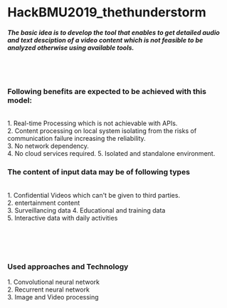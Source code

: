 # HackBMU2019_thethunderstorm<br>
<h5>The basic idea is to develop the tool that enables to get detailed audio and text desciption of a video content which is not feasible to be analyzed otherwise using available tools. </h5>
    </br></br>
 
 <h3> 
    Following benefits are expected to be achieved with this model:</h3></br>
    1. Real-time Processing which is not achievable with APIs.</br>
    2. Content processing on local system isolating from the risks of communication failure increasing the reliability.</br>
    3. No network dependency.</br>
    4. No cloud services required.
    5. Isolated and standalone environment.
 </br> 
 <h3> The content of input data may be of following types</h3></br>
  1. Confidential Videos which can't be given to third parties.</br>
    2. entertainment content </br>
    3. Surveillancing data
    4. Educational and training data </br>
    5. Interactive data with daily activities </br>
   <br></br><br></br>
   
   <h3> Used approaches and Technology</h3>
      1. Convolutional neural network</br>
      2. Recurrent neural network </br>
      3. Image and Video processing </br>
      
